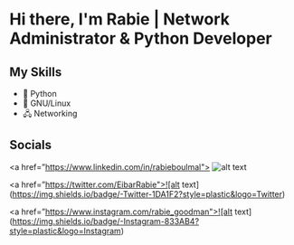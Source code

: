 

<!--
**rabieboulmal/rabieboulmal** is a ✨ _special_ ✨ repository because its `README.md` (this file) appears on your GitHub profile.

Here are some ideas to get you started:

- 🔭 I’m currently working on ...
- 🌱 I’m currently learning ...
- 👯 I’m looking to collaborate on ...
- 🤔 I’m looking for help with ...
- 💬 Ask me about ...
- 📫 How to reach me: ...
- 😄 Pronouns: ...
- ⚡ Fun fact: ...
-->

# Hi there, I'm Rabie | Network Administrator & Python Developer


## My Skills

- 🐍 Python
- 🐧 GNU/Linux
- 🖧 Networking

## Socials
<!--
[![alt text][1.1]][1]
[![alt text][2.2]][2]
[![alt text][3.3]][3]

[1.1]: https://raw.githubusercontent.com/rabieboulmal/assets/main/twitter.png?token=ALCHNLOTDIB5ZMYVMCTJZM3BDRKYI
[2.2]: https://raw.githubusercontent.com/rabieboulmal/assets/main/linkedin.png?token=ALCHNLJACAX74SALPLUMFWDBDRKW6
[3.3]: https://raw.githubusercontent.com/rabieboulmal/assets/main/insta.png?token=ALCHNLMWMWWOJAXTJW2YQCLBDRKVC

[1]: https://twitter.com/EibarRabie
[2]: https://www.linkedin.com/in/rabieboulmal
[3]: https://www.instagram.com/rabie_goodman
-->

<a href=”https://www.linkedin.com/in/rabieboulmal"> ![alt text](https://img.shields.io/badge/-LinkedIn-0e76a8?style=plastic&logo=linkedIn)</a>
                                                  
<a href=”https://twitter.com/EibarRabie">![alt text](https://img.shields.io/badge/-Twitter-1DA1F2?style=plastic&logo=Twitter) </a>

<a href=”https://www.instagram.com/rabie_goodman">![alt text](https://img.shields.io/badge/-Instagram-833AB4?style=plastic&logo=Instagram)</a>
                                                  
